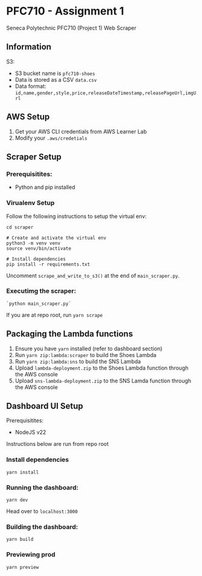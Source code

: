 # PFC710 - Assignment 1

Seneca Polytechnic PFC710 (Project 1) Web Scraper

## Information

S3:
- S3 bucket name is `pfc710-shoes`
- Data is stored as a CSV `data.csv`
- Data format: `id,name,gender,style,price,releaseDateTimestamp,releasePageUrl,imgUrl`

## AWS Setup

1. Get your AWS CLI credentials from AWS Learner Lab
2. Modify your `.aws/credetials`

## Scraper Setup

### Prerequisitites:
- Python and pip installed

### Virualenv Setup
Follow the following instructions to setup the virtual env:
```bin\bash
cd scraper

# Create and activate the virtual env
python3 -m venv venv
source venv/bin/activate

# Install dependencies
pip install -r requirements.txt
```

Uncomment `scrape_and_write_to_s3()` at the end of `main_scraper.py`.

### Executimg the scraper:
```
`python main_scraper.py`
```

If you are at repo root, run `yarn scrape`

## Packaging the Lambda functions

1. Ensure you have `yarn` installed (refer to dashboard section)
2. Run `yarn zip:lambda:scraper` to build the Shoes Lambda
3. Run `yarn zip:lambda:sns` to build the SNS Lambda
4. Upload `lambda-deployment.zip` to the Shoes Lambda function through the AWS console
5. Upload `sns-lambda-deployment.zip` to the SNS Lamda function through the AWS console

## Dashboard UI Setup

Prerequisitites:
- NodeJS v22

Instructions below are run from repo root

### Install dependencies
```
yarn install
```

### Running the dashboard:
```
yarn dev
```

Head over to `localhost:3000`

### Building the dashboard:
```
yarn build
```

### Previewing prod
```
yarn preview
```

